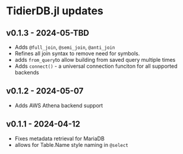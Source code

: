 # TidierDB.jl updates

## v0.1.3 - 2024-05-TBD
- Adds `@full_join`, `@semi_join`, `@anti_join`
- Refines all join syntax to remove need for symbols.
- adds `from_query`to allow building from saved query multiple times
- Adds `connect()` - a universal connection funciton for all supported backends

## v0.1.2 - 2024-05-07
- Adds AWS Athena backend support

## v0.1.1 - 2024-04-12
- Fixes metadata retrieval for MariaDB
- allows for Table.Name style naming in `@select`